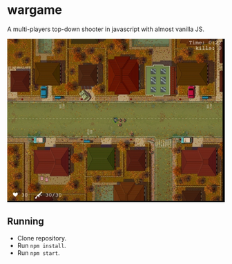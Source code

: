 # wargame

A multi-players top-down shooter in javascript with almost vanilla JS.

![screenshot](https://raw.githubusercontent.com/cfolliet/wargame/master/screenshot.jpg)

## Running

* Clone repository.
* Run `npm install`.
* Run `npm start`.

